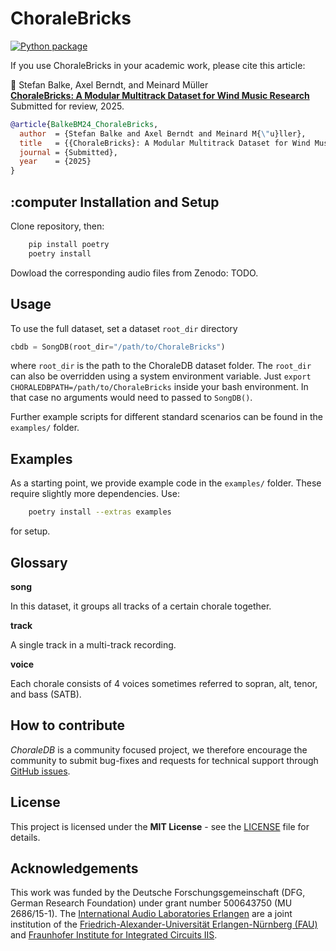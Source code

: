 # ChoraleBricks

[![Python package](https://github.com/stefan-balke/choralebricks/actions/workflows/python-package.yml/badge.svg)](https://github.com/stefan-balke/choralebricks/actions/workflows/python-package.yml)

If you use ChoraleBricks in your academic work, please cite this article:

:blue_book: Stefan Balke, Axel Berndt, and Meinard Müller  
[**ChoraleBricks: A Modular Multitrack Dataset for Wind Music Research**](#)
Submitted for review, 2025.


```bibtex
@article{BalkeBM24_ChoraleBricks,
  author  = {Stefan Balke and Axel Berndt and Meinard M{\"u}ller},
  title   = {{ChoraleBricks}: A Modular Multitrack Dataset for Wind Music Research},
  journal = {Submitted},
  year    = {2025}
}
```

## :computer Installation and Setup

Clone repository, then:

```bash
    pip install poetry
    poetry install
```

Dowload the corresponding audio files from Zenodo: TODO.

## Usage

To use the full dataset, set a dataset `root_dir` directory 

```python
cbdb = SongDB(root_dir="/path/to/ChoraleBricks")
```

where `root_dir` is the path to the ChoraleDB dataset folder.
The `root_dir` can also be overridden using a system environment variable.
Just ```export CHORALEDBPATH=/path/to/ChoraleBricks``` inside your bash environment.
In that case no arguments would need to passed to `SongDB()`.

Further example scripts for different standard scenarios can be found in the `examples/` folder.

## Examples

As a starting point, we provide example code in the `examples/` folder.
These require slightly more dependencies. Use:
```bash
    poetry install --extras examples
```
for setup.

## Glossary

**song**

In this dataset, it groups all tracks of a certain chorale together.

**track**

A single track in a multi-track recording.

**voice**

Each chorale consists of 4 voices sometimes referred to sopran, alt, tenor, and bass (SATB).

## How to contribute

_ChoraleDB_ is a community focused project, we therefore encourage the community to submit bug-fixes and requests for technical support through [GitHub issues](https://github.com/stefan-balke/choralebricks/issues/new).

## License

This project is licensed under the **MIT License** - see the [LICENSE](./LICENSE) file for details.

## Acknowledgements

This work was funded by the Deutsche Forschungsgemeinschaft (DFG, German Research Foundation) under grant number 500643750 (MU 2686/15-1).
The [International Audio Laboratories Erlangen](https://audiolabs-erlangen.de) are a joint institution of the [Friedrich-Alexander-Universität Erlangen-Nürnberg (FAU)](https://www.fau.eu) and [Fraunhofer Institute for Integrated Circuits IIS](https://www.iis.fraunhofer.de/en.html).